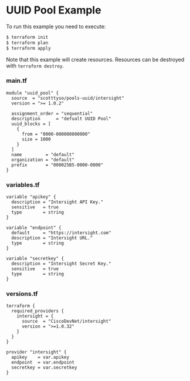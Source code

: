 <!-- BEGIN_TF_DOCS -->
# UUID Pool Example

To run this example you need to execute:

```bash
$ terraform init
$ terraform plan
$ terraform apply
```

Note that this example will create resources. Resources can be destroyed with `terraform destroy`.

### main.tf
```hcl
module "uuid_pool" {
  source  = "scotttyso/pools-uuid/intersight"
  version = ">= 1.0.2"

  assignment_order = "sequential"
  description      = "defualt UUID Pool"
  uuid_blocks = [
    {
      from = "0000-000000000000"
      size = 1000
    }
  ]
  name         = "default"
  organization = "default"
  prefix       = "000025B5-0000-0000"
}

```

### variables.tf
```hcl
variable "apikey" {
  description = "Intersight API Key."
  sensitive   = true
  type        = string
}

variable "endpoint" {
  default     = "https://intersight.com"
  description = "Intersight URL."
  type        = string
}

variable "secretkey" {
  description = "Intersight Secret Key."
  sensitive   = true
  type        = string
}
```

### versions.tf
```hcl
terraform {
  required_providers {
    intersight = {
      source  = "CiscoDevNet/intersight"
      version = ">=1.0.32"
    }
  }
}

provider "intersight" {
  apikey    = var.apikey
  endpoint  = var.endpoint
  secretkey = var.secretkey
}
```
<!-- END_TF_DOCS -->